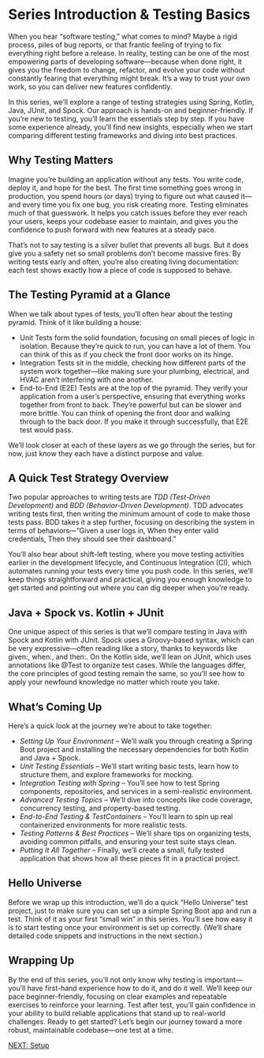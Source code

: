# Series Introduction & Testing Basics

When you hear “software testing,” what comes to mind? Maybe a rigid process, piles of bug reports, 
or that frantic feeling of trying to fix everything right before a release. In reality, 
testing can be one of the most empowering parts of developing software—because when done right, 
it gives you the freedom to change, refactor, and evolve your code without constantly fearing that 
everything might break. It’s a way to trust your own work, so you can deliver new features confidently.

In this series, we’ll explore a range of testing strategies using Spring, Kotlin, Java, JUnit, and Spock. 
Our approach is hands-on and beginner-friendly. If you’re new to testing, you’ll learn the essentials 
step by step. If you have some experience already, you’ll find new insights, especially when we start 
comparing different testing frameworks and diving into best practices.

## Why Testing Matters
Imagine you’re building an application without any tests. You write code, deploy it, and hope for the best. 
The first time something goes wrong in production, you spend hours (or days) trying to figure out what 
caused it—and every time you fix one bug, you risk creating more. Testing eliminates much of that guesswork. 
It helps you catch issues before they ever reach your users, keeps your codebase easier to maintain, and 
gives you the confidence to push forward with new features at a steady pace.

That’s not to say testing is a silver bullet that prevents all bugs. But it does give you a safety net 
so small problems don’t become massive fires. By writing tests early and often, you’re also creating 
living documentation: each test shows exactly how a piece of code is supposed to behave.

## The Testing Pyramid at a Glance
When we talk about types of tests, you’ll often hear about the testing pyramid. 
Think of it like building a house:

* Unit Tests form the solid foundation, focusing on small pieces of logic in isolation. 
    Because they’re quick to run, you can have a lot of them. You can think of this as if you
    check the front door works on its hinge.
* Integration Tests sit in the middle, checking how different parts of the system work together—like 
    making sure your plumbing, electrical, and HVAC aren’t interfering with one another.
* End-to-End (E2E) Tests are at the top of the pyramid. They verify your application from a user’s 
    perspective, ensuring that everything works together from front to back. They’re powerful 
    but can be slower and more brittle. You can think of opening the front door and walking through to
    the back door. If you make it through successfully, that E2E test would pass.

We’ll look closer at each of these layers as we go through the series, but for now, just 
know they each have a distinct purpose and value.

## A Quick Test Strategy Overview
Two popular approaches to writing tests are *TDD (Test-Driven Development)* and *BDD (Behavior-Driven Development)*. 
TDD advocates writing tests first, then writing the minimum amount of code to make those tests pass. 
BDD takes it a step further, focusing on describing the system in terms of behaviors—“Given a user logs in, 
When they enter valid credentials, Then they should see their dashboard.”

You’ll also hear about shift-left testing, where you move testing activities earlier in the development 
lifecycle, and Continuous Integration (CI), which automates running your tests every time you push code. 
In this series, we’ll keep things straightforward and practical, giving you enough knowledge to get started 
and pointing out where you can dig deeper when you’re ready.

## Java + Spock vs. Kotlin + JUnit
One unique aspect of this series is that we’ll compare testing in Java with Spock and Kotlin with JUnit. 
Spock uses a Groovy-based syntax, which can be very expressive—often reading like a story, 
thanks to keywords like given:, when:, and then:. On the Kotlin side, we’ll lean on JUnit, which uses 
annotations like @Test to organize test cases. While the languages differ, the core principles of good testing 
remain the same, so you’ll see how to apply your newfound knowledge no matter which route you take.

## What’s Coming Up
Here’s a quick look at the journey we’re about to take together:

* *Setting Up Your Environment* – We’ll walk you through creating a Spring Boot project and installing 
                                  the necessary dependencies for both Kotlin and Java + Spock.
* *Unit Testing Essentials* – We’ll start writing basic tests, learn how to structure them, and explore 
                              frameworks for mocking.
* *Integration Testing with Spring* – You’ll see how to test Spring components, repositories, and services in a 
                                      semi-realistic environment.
* *Advanced Testing Topics* – We’ll dive into concepts like code coverage, concurrency testing, and 
                              property-based testing.
* *End-to-End Testing & TestContainers* – You’ll learn to spin up real containerized environments for more 
                                          realistic tests.
* *Testing Patterns & Best Practices* – We’ll share tips on organizing tests, avoiding common pitfalls, and 
                                        ensuring your test suite stays clean.
* *Putting It All Together* – Finally, we’ll create a small, fully tested application that shows how all 
                              these pieces fit in a practical project.

## Hello Universe
Before we wrap up this introduction, we’ll do a quick “Hello Universe” test project, just to make sure you can set 
up a simple Spring Boot app and run a test. Think of it as your first “small win” in this series. You’ll see 
how easy it is to start testing once your environment is set up correctly. (We’ll share detailed code snippets and 
instructions in the next section.)

## Wrapping Up
By the end of this series, you’ll not only know why testing is important—you’ll have first-hand experience how to 
do it, and do it well. We’ll keep our pace beginner-friendly, focusing on clear examples and repeatable 
exercises to reinforce your learning. Test after test, you’ll gain confidence in your ability to build 
reliable applications that stand up to real-world challenges. Ready to get started? Let’s begin our journey 
toward a more robust, maintainable codebase—one test at a time.

[NEXT: Setup](02_Setup/02_setup.md)